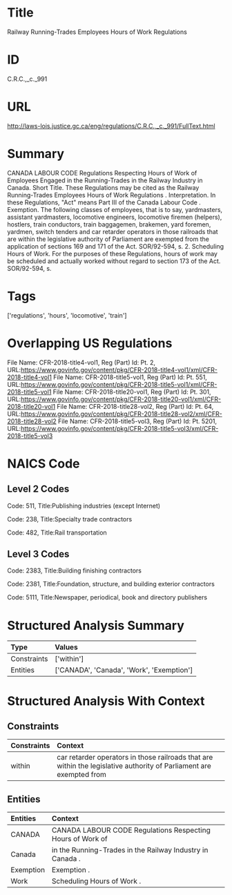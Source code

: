 # Title
Railway Running-Trades Employees Hours of Work Regulations


# ID
C.R.C.,_c._991

# URL
http://laws-lois.justice.gc.ca/eng/regulations/C.R.C.,_c._991/FullText.html


# Summary
CANADA LABOUR CODE Regulations Respecting Hours of Work of Employees Engaged in the Running-Trades in the Railway Industry in Canada.
Short Title.
These Regulations may be cited as the  Railway Running-Trades Employees Hours of Work Regulations .
Interpretation.
In these Regulations, "Act" means Part III of the  Canada Labour Code .
Exemption.
The following classes of employees, that is to say, yardmasters, assistant yardmasters, locomotive engineers, locomotive firemen (helpers), hostlers, train conductors, train baggagemen, brakemen, yard foremen, yardmen, switch tenders and car retarder operators in those railroads that are within the legislative authority of Parliament are exempted from the application of sections 169 and 171 of the Act. SOR/92-594, s.
2. Scheduling Hours of Work.
For the purposes of these Regulations, hours of work may be scheduled and actually worked without regard to section 173 of the Act. SOR/92-594, s.


# Tags
['regulations', 'hours', 'locomotive', 'train']


# Overlapping US Regulations
File Name: CFR-2018-title4-vol1, Reg (Part) Id: Pt. 2, URL:https://www.govinfo.gov/content/pkg/CFR-2018-title4-vol1/xml/CFR-2018-title4-vol1
File Name: CFR-2018-title5-vol1, Reg (Part) Id: Pt. 551, URL:https://www.govinfo.gov/content/pkg/CFR-2018-title5-vol1/xml/CFR-2018-title5-vol1
File Name: CFR-2018-title20-vol1, Reg (Part) Id: Pt. 301, URL:https://www.govinfo.gov/content/pkg/CFR-2018-title20-vol1/xml/CFR-2018-title20-vol1
File Name: CFR-2018-title28-vol2, Reg (Part) Id: Pt. 64, URL:https://www.govinfo.gov/content/pkg/CFR-2018-title28-vol2/xml/CFR-2018-title28-vol2
File Name: CFR-2018-title5-vol3, Reg (Part) Id: Pt. 5201, URL:https://www.govinfo.gov/content/pkg/CFR-2018-title5-vol3/xml/CFR-2018-title5-vol3



# NAICS Code
## Level 2 Codes
Code: 511, Title:Publishing industries (except Internet)

Code: 238, Title:Specialty trade contractors

Code: 482, Title:Rail transportation




## Level 3 Codes
Code: 2383, Title:Building finishing contractors

Code: 2381, Title:Foundation, structure, and building exterior contractors

Code: 5111, Title:Newspaper, periodical, book and directory publishers







# Structured Analysis Summary
| Type        | Values                                    |
|:------------|:------------------------------------------|
| Constraints | ['within']                                |
| Entities    | ['CANADA', 'Canada', 'Work', 'Exemption'] |


# Structured Analysis With Context
 


## Constraints
| Constraints   | Context                                                                                                             |
|:--------------|:--------------------------------------------------------------------------------------------------------------------|
| within        | car retarder operators in those railroads that are within the legislative authority of Parliament are exempted from |


## Entities
| Entities   | Context                                                    |
|:-----------|:-----------------------------------------------------------|
| CANADA     | CANADA LABOUR CODE Regulations Respecting Hours of Work of |
| Canada     | in the Running-Trades in the Railway Industry in Canada .  |
| Exemption  | Exemption .                                                |
| Work       | Scheduling Hours of  Work .                                |



